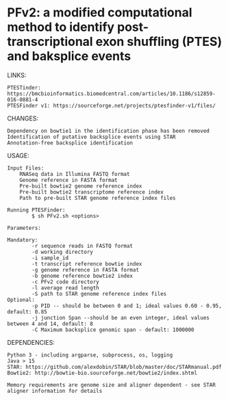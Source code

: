 # PFv2: a modified computational method to identify post-transcriptional exon shuffling (PTES) and baksplice events

LINKS:

    PTESTinder: https://bmcbioinformatics.biomedcentral.com/articles/10.1186/s12859-016-0881-4
    PTESFinder v1: https://sourceforge.net/projects/ptesfinder-v1/files/

CHANGES:

    Dependency on bowtie1 in the identification phase has been removed
    Identification of putative backsplice events using STAR
    Annotation-free backsplice identification

USAGE:

    Input Files:
        RNASeq data in Illumina FASTQ format
        Genome reference in FASTA format
        Pre-built bowtie2 genome reference index
        Pre-built bowtie2 transcriptome reference index
        Path to pre-built STAR genome reference index files

    Running PTESFinder:
            $ sh PFv2.sh <options>
    
    Parameters:
    
    Mandatory:
            -r sequence reads in FASTQ format
            -d working directory
            -i sample_id
            -t transcript reference bowtie index
            -g genome reference in FASTA format
            -b genome reference bowtie2 index
            -c PFv2 code directory
            -l average read length
            -S path to STAR genome reference index files
    Optional:
            -p PID -- should be between 0 and 1; ideal values 0.60 - 0.95, default: 0.85
            -j junction Span --should be an even integer, ideal values between 4 and 14, default: 8
            -C Maximum backsplice genomic span - default: 1000000

DEPENDENCIES:
    
    Python 3 - including argparse, subprocess, os, logging
    Java > 15
    STAR: https://github.com/alexdobin/STAR/blob/master/doc/STARmanual.pdf
    Bowtie2: http://bowtie-bio.sourceforge.net/bowtie2/index.shtml

    Memory requirements are genome size and aligner dependent - see STAR aligner information for details